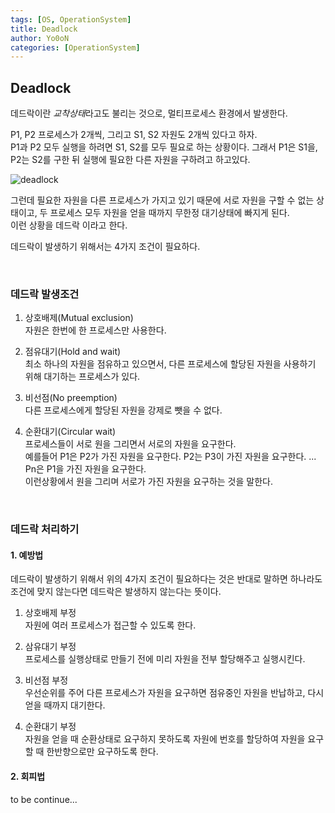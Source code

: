 ```yaml
---
tags: [OS, OperationSystem]
title: Deadlock
author: Yo0oN
categories: [OperationSystem]
---
```



## Deadlock

데드락이란 *교착상태*라고도 불리는 것으로, 멀티프로세스 환경에서 발생한다.

P1, P2 프로세스가 2개씩, 그리고 S1, S2 자원도 2개씩 있다고 하자.<br>
P1과 P2 모두 실행을 하려면 S1, S2를 모두 필요로 하는 상황이다. 그래서 P1은 S1을, P2는 S2를 구한 뒤 실행에 필요한 다른 자원을 구하려고 하고있다.

![deadlock](https://user-images.githubusercontent.com/53729311/111874707-c753d280-89d9-11eb-8ff6-916e5f75e192.jpg)

그런데 필요한 자원을 다른 프로세스가 가지고 있기 때문에 서로 자원을 구할 수 없는 상태이고, 두 프로세스 모두 자원을 얻을 때까지 무한정 대기상태에 빠지게 된다.<br>
이런 상황을 데드락 이라고 한다.

데드락이 발생하기 위해서는 4가지 조건이 필요하다.

<br>

### 데드락 발생조건

1. 상호배제(Mutual exclusion)<br>
자원은 한번에 한 프로세스만 사용한다.

2. 점유대기(Hold and wait)<br>
최소 하나의 자원을 점유하고 있으면서, 다른 프로세스에 할당된 자원을 사용하기 위해 대기하는 프로세스가 있다.

3. 비선점(No preemption)<br>
다른 프로세스에게 할당된 자원을 강제로 뺏을 수 없다.
 
4. 순환대기(Circular wait)<br>
프로세스들이 서로 원을 그리면서 서로의 자원을 요구한다.<br>
예를들어 P1은 P2가 가진 자원을 요구한다. P2는 P3이 가진 자원을 요구한다. ... Pn은 P1을 가진 자원을 요구한다.<br>
이런상황에서 원을 그리며 서로가 가진 자원을 요구하는 것을 말한다.

<br>

### 데드락 처리하기

#### 1. 예방법
데드락이 발생하기 위해서 위의 4가지 조건이 필요하다는 것은 반대로 말하면 하나라도 조건에 맞지 않는다면 데드락은 발생하지 않는다는 뜻이다.

1. 상호배제 부정<br>
자원에 여러 프로세스가 접근할 수 있도록 한다.

2. 삼유대기 부정<br>
프로세스를 실행상태로 만들기 전에 미리 자원을 전부 할당해주고 실행시킨다.

3. 비선점 부정<br>
우선순위를 주어 다른 프로세스가 자원을 요구하면 점유중인 자원을 반납하고, 다시 얻을 때까지 대기한다.

4. 순환대기 부정<br>
자원을 얻을 때 순환상태로 요구하지 못하도록 자원에 번호를 할당하여 자원을 요구할 때 한반향으로만 요구하도록 한다.<br>

#### 2. 회피법
to be continue...
